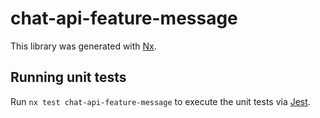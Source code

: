 # chat-api-feature-message

This library was generated with [Nx](https://nx.dev).

## Running unit tests

Run `nx test chat-api-feature-message` to execute the unit tests via [Jest](https://jestjs.io).
